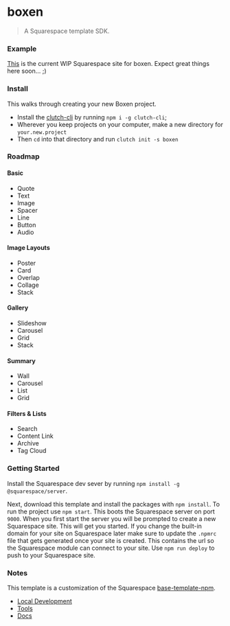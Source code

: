 boxen
=====

> A Squarespace template SDK.



### Example

[This](https://boxen.squarespace.com) is the current WIP Squarespace site for boxen. Expect great things here soon... ;)



### Install
This walks through creating your new Boxen project.

* Install the [clutch-cli](https://github.com/kitajchuk/clutch-cli) by running `npm i -g clutch-cli`;
* Wherever you keep projects on your computer, make a new directory for `your.new.project`
* Then `cd` into that directory and run `clutch init -s boxen`



### Roadmap

#### Basic
 * Quote
 * Text
 * Image
 * Spacer
 * Line
 * Button
 * Audio
#### Image Layouts
 * Poster
 * Card
 * Overlap
 * Collage
 * Stack
#### Gallery
 * Slideshow
 * Carousel
 * Grid
 * Stack
#### Summary
 * Wall
 * Carousel
 * List
 * Grid
#### Filters & Lists
 * Search
 * Content Link
 * Archive
 * Tag Cloud



### Getting Started

Install the Squarespace dev sever by running `npm install -g @squarespace/server`.

Next, download this template and install the packages with `npm install`. To run the project use `npm start`. This boots the Squarespace server on port `9000`. When you first start the server you will be prompted to create a new Squarespace site. This will get you started. If you change the built-in domain for your site on Squarespace later make sure to update the `.npmrc` file that gets generated once your site is created. This contains the url so the Squarespace module can connect to your site. Use `npm run deploy` to push to your Squarespace site.


### Notes

This template is a customization of the Squarespace [base-template-npm](https://github.com/Squarespace/base-template-npm).

* [Local Development](https://developers.squarespace.com/local-development)
* [Tools](https://developers.squarespace.com/tools)
* [Docs](https://developers.squarespace.com/quick-start)
